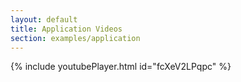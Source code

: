 ```yaml
---
layout: default
title: Application Videos
section: examples/application
---
```

<style>
  h3 {
    margin: 40px 0px 20px 0px;
  }
</style>

{% include youtubePlayer.html id="fcXeV2LPqpc" %}



